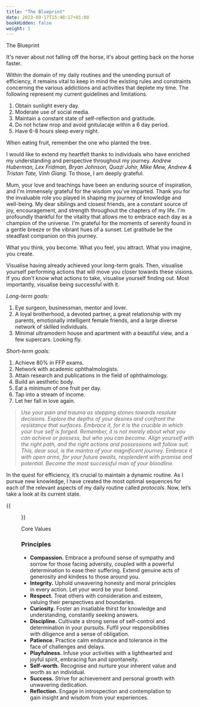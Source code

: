 ```yaml
---
title: "The Blueprint"
date: 2023-09-17T15:48:17+01:00
bookHidden: false
weight: 1
---
```


<n2>The Blueprint</n2><br>

<quote>It's never about not falling off the horse, it's about getting back on the horse faster.</quote>

Within the domain of my daily routines and the unending pursuit of efficiency, it remains vital to keep in mind the existing rules and constraints concerning the various addictions and activities that deplete my time. The following represent my current guidelines and limitations.
1. Obtain sunlight every day.
2. Moderate use of social media.
3. Maintain a constant state of self-reflection and gratitude.
4. Do not hctaw nrop and avoid gnitulacaje within a 6 day period.
5. Have 6-8 hours sleep every night.

<quote>When eating fruit, remember the one who planted the tree.</quote>

I would like to extend my heartfelt thanks to individuals who have enriched my understanding and perspective throughout my journey. *Andrew Huberman, Lex Fridman, Bryan Johnson, Quazi Johir, Mike Mew, Andrew & Tristan Tate, Vinh Giang*. To those, I am deeply grateful.

Mum, your love and teachings have been an enduring source of inspiration, and I'm immensely grateful for the wisdom you've imparted. Thank you for the invaluable role you played in shaping my journey of knowledge and well-being. My dear siblings and closest friends, are a constant source of joy, encouragement, and strength throughout the chapters of my life. I'm profoundly thankful for the vitality that allows me to embrace each day as a champion of the universe. I'm grateful for the moments of serenity found in a gentle breeze or the vibrant hues of a sunset. Let gratitude be the steadfast companion on this journey.

<quote>What you think, you become. What you feel, you attract. What you imagine, you create.</quote>

Visualise having already achieved your long-term goals. Then, visualise yourself performing actions that will move you closer towards these visions. If you don't know what actions to take, visualise yourself finding out. Most importantly, visualise being successful with it.

*Long-term goals:*
1. Eye surgeon, businessman, mentor and lover.
2. A loyal brotherhood, a devoted partner, a great relationship with my parents, emotionally intelligent female friends, and a large diverse network of skilled individuals.
3. Minimal ultramodern house and apartment with a beautiful view, and a few supercars. Looking fly.

*Short-term goals:*
1. Achieve 80% in FFP exams.
3. Network with academic ophthalmologists.
2. Attain research and publications in the field of ophthalmology.
4. Build an aesthetic body.
5. Eat a minimum of one fruit per day.
6. Tap into a stream of income.
7. Let her fall in love again.

> <i>Use your pain and trauma as stepping stones towards resolute decisions. Explore the depths of your desires and confront the resistance that surfaces. Embrace it, for it is the crucible in which your true self is forged. Remember, it is not merely about what you can achieve or possess, but who you can become. Align yourself with the right path, and the right actions and possessions will follow suit. This, dear soul, is the mantra of your magnificent journey. Embrace it with open arms, for your future awaits, resplendent with promise and potential. Become the most successful man of your bloodline.</i>

In the quest for efficiency, it’s crucial to maintain a dynamic routine. As I pursue new knowledge, I have created the most optimal sequences for each of the relevant aspects of my daily routine called *protocols*. Now, let’s take a look at its current state.

{{<figure class="figure" src="/protocol_230928.png" caption="Last updated 21 September, 2023.">}}




<n2>Core Values</n2>
### Principles

- **Compassion.** Embrace a profound sense of sympathy and sorrow for those facing adversity, coupled with a powerful determination to ease their suffering. Extend genuine acts of generosity and kindess to those around you. 
- **Integrity.** Uphold unwavering honesty and moral principles in every action. Let your word be your bond.
- **Respect.** Treat others with consideration and esteem, valuing their perspectives and boundaries. 
- **Curiosity.** Foster an insatiable thirst for knowledge and understanding, constantly seeking answers. 
- **Discipline.** Cultivate a strong sense of self-control and determination in your pursuits. Fulfil your responsibilities with diligence and a sense of obligation. 
- **Patience.** Practice calm endurance and tolerance in the face of challenges and delays. 
- **Playfulness.** Infuse your activities with a lighthearted and joyful spirit, embracing fun and spontaneity. 
- **Self-worth.** Recognise and nurture your inherent value and worth as an individual. 
- **Success.** Strive for achievement and personal growth with unwavering dedication. 
- **Reflection.** Engage in introspection and contemplation to gain insight and wisdom from your experiences.

